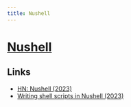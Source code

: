 ```yaml
---
title: Nushell
---
```


# [Nushell](https://www.nushell.sh/)

## Links

- [HN: Nushell (2023)](https://news.ycombinator.com/item?id=35124056)
- [Writing shell scripts in Nushell (2023)](https://jpospisil.com/2023/05/25/writing-shell-scripts-in-nushell)
